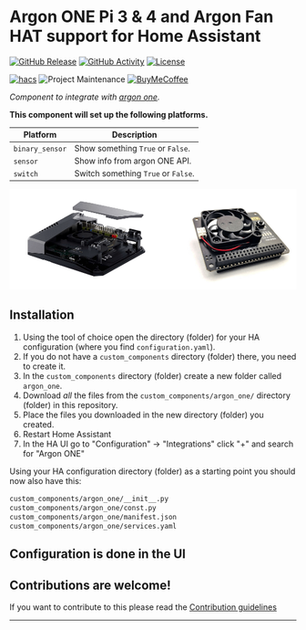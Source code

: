 # Argon ONE Pi 3 & 4 and Argon Fan HAT support for Home Assistant

[![GitHub Release][releases-shield]][releases]
[![GitHub Activity][commits-shield]][commits]
[![License][license-shield]](LICENSE)

[![hacs][hacsbadge]][hacs]
![Project Maintenance][maintenance-shield]
[![BuyMeCoffee][buymecoffeebadge]][buymecoffee]

_Component to integrate with [argon one][argon_one]._

**This component will set up the following platforms.**

Platform | Description
-- | --
`binary_sensor` | Show something `True` or `False`.
`sensor` | Show info from argon ONE API.
`switch` | Switch something `True` or `False`.

![example][exampleimg]

## Installation

1. Using the tool of choice open the directory (folder) for your HA configuration (where you find `configuration.yaml`).
2. If you do not have a `custom_components` directory (folder) there, you need to create it.
3. In the `custom_components` directory (folder) create a new folder called `argon_one`.
4. Download _all_ the files from the `custom_components/argon_one/` directory (folder) in this repository.
5. Place the files you downloaded in the new directory (folder) you created.
6. Restart Home Assistant
7. In the HA UI go to "Configuration" -> "Integrations" click "+" and search for "Argon ONE"

Using your HA configuration directory (folder) as a starting point you should now also have this:

```text
custom_components/argon_one/__init__.py
custom_components/argon_one/const.py
custom_components/argon_one/manifest.json
custom_components/argon_one/services.yaml
```

## Configuration is done in the UI

<!---->

## Contributions are welcome!

If you want to contribute to this please read the [Contribution guidelines](CONTRIBUTING.md)

***

[argon_one]: https://www.argon40.com/argon-one-raspberry-pi-4-case.html
[buymecoffee]: https://www.buymeacoffee.com/Misiu
[buymecoffeebadge]: https://img.shields.io/badge/buy%20me%20a%20coffee-donate-yellow.svg?style=for-the-badge
[commits-shield]: https://img.shields.io/github/commit-activity/y/Misiu/argon_one.svg?style=for-the-badge
[commits]: https://github.com/Misiu/argon_one/commits/master
[hacs]: https://github.com/custom-components/hacs
[hacsbadge]: https://img.shields.io/badge/HACS-Custom-orange.svg?style=for-the-badge
[exampleimg]: example.png
[license-shield]: https://img.shields.io/github/license/Misiu/argon_one.svg?style=for-the-badge
[maintenance-shield]: https://img.shields.io/badge/maintainer-%40Misiu-blue.svg?style=for-the-badge
[releases-shield]: https://img.shields.io/github/release/Misiu/argon_one.svg?style=for-the-badge
[releases]: https://github.com/Misiu/argon_one/releases

